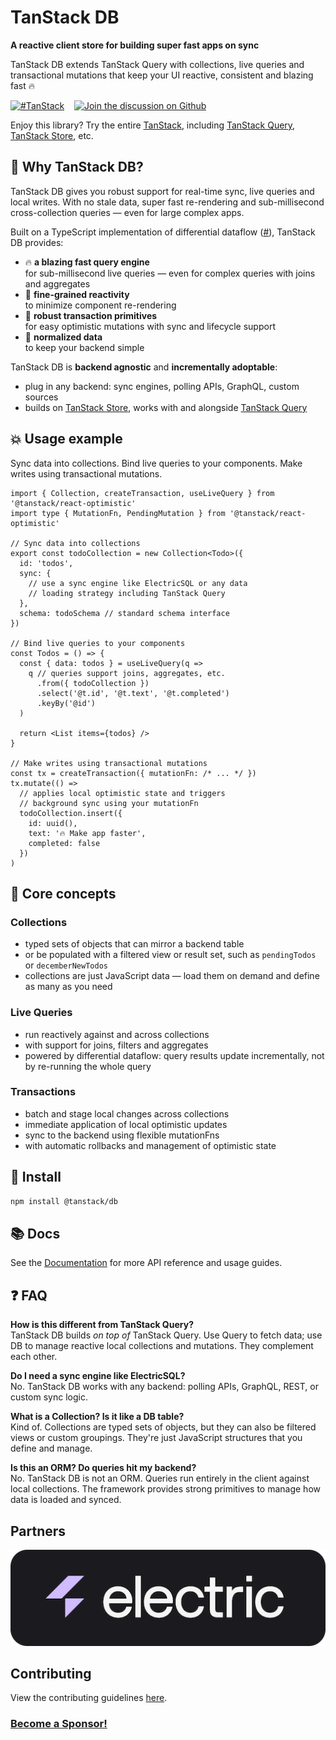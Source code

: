 
# TanStack DB

<!-- ![TanStack DB Header](https://github.com/tanstack/db/raw/main/media/repo-header.png) -->

**A reactive client store for building super fast apps on sync**

TanStack DB extends TanStack Query with collections, live queries and transactional mutations that keep your UI reactive, consistent and blazing fast 🔥

<p>
  <a href="https://x.com/intent/post?text=TanStack%20DB&url=https://tanstack.com/db">
    <img alt="#TanStack" src="https://img.shields.io/twitter/url?color=%2308a0e9&label=%23TanStack&style=social&url=https%3A%2F%2Ftwitter.com%2Fintent%2Ftweet%3Fbutton_hashtag%3DTanStack" /></a>
  <a href="https://discord.gg/yjUNbvbraC">
    <img alt="" src="https://img.shields.io/badge/Discord-TanStack-%235865F2" /></a>
  <a href="https://discord.electric-sql.com">
    <img alt="" src="https://img.shields.io/badge/Discord-Electric-%235865F2" /></a>
  <a href="https://npmjs.com/package/@tanstack/db">
    <img alt="" src="https://img.shields.io/npm/dm/@tanstack/db.svg" /></a>
  <a href="https://github.com/tanstack/db/discussions">
    <img alt="Join the discussion on Github" src="https://img.shields.io/badge/Discussions-Chat%20now!-green" /></a>
  <a href="https://x.com/tan_stack">
    <img alt="" src="https://img.shields.io/twitter/follow/tan_stack.svg?style=social&label=Follow @TanStack" /></a>
</p>

Enjoy this library? Try the entire [TanStack](https://tanstack.com), including [TanStack Query](https://tanstack.com/query), [TanStack Store](https://tanstack.com/store), etc.

## 🚀 Why TanStack DB?

TanStack DB gives you robust support for real-time sync, live queries and local writes. With no stale data, super fast re-rendering and sub-millisecond cross-collection queries — even for large complex apps.

Built on a TypeScript implementation of differential dataflow ([#](https://github.com/electric-sql/d2ts)), TanStack DB provides:

- 🔥 **a blazing fast query engine**<br />
  for sub-millisecond live queries &mdash; even for complex queries with joins and aggregates
- 🎯 **fine-grained reactivity**<br />
  to minimize component re-rendering
- 💪 **robust transaction primitives**<br />
  for easy optimistic mutations with sync and lifecycle support
- 🌟 **normalized data**<br />
  to keep your backend simple

TanStack DB is **backend agnostic** and **incrementally adoptable**:

- plug in any backend: sync engines, polling APIs, GraphQL, custom sources
- builds on [TanStack Store](https://tanstack.com/store), works with and alongside [TanStack Query](https://tanstack.com/query)

## 💥 Usage example

Sync data into collections. Bind live queries to your components. Make writes using transactional mutations.

```tsx
import { Collection, createTransaction, useLiveQuery } from '@tanstack/react-optimistic'
import type { MutationFn, PendingMutation } from '@tanstack/react-optimistic'

// Sync data into collections
export const todoCollection = new Collection<Todo>({
  id: 'todos',
  sync: {
    // use a sync engine like ElectricSQL or any data
    // loading strategy including TanStack Query
  },
  schema: todoSchema // standard schema interface
})

// Bind live queries to your components
const Todos = () => {
  const { data: todos } = useLiveQuery(q =>
    q // queries support joins, aggregates, etc.
      .from({ todoCollection })
      .select('@t.id', '@t.text', '@t.completed')
      .keyBy('@id')
  )

  return <List items={todos} />
}

// Make writes using transactional mutations
const tx = createTransaction({ mutationFn: /* ... */ })
tx.mutate(() =>
  // applies local optimistic state and triggers
  // background sync using your mutationFn
  todoCollection.insert({
    id: uuid(),
    text: '🔥 Make app faster',
    completed: false
  })
)
```

## 🧱 Core concepts

### Collections

- typed sets of objects that can mirror a backend table
- or be populated with a filtered view or result set, such as `pendingTodos` or `decemberNewTodos`
- collections are just JavaScript data &mdash; load them on demand and define as many as you need

### Live Queries

- run reactively against and across collections
- with support for joins, filters and aggregates
- powered by differential dataflow: query results update incrementally, not by re-running the whole query

### Transactions

- batch and stage local changes across collections
- immediate application of local optimistic updates
- sync to the backend using flexible mutationFns
- with automatic rollbacks and management of optimistic state

## 🔧 Install

```bash
npm install @tanstack/db
```

## 📚 Docs

See the [Documentation](./docs/index.md) for more API reference and usage guides.

## ❓ FAQ

**How is this different from TanStack Query?**<br />
TanStack DB builds *on top of* TanStack Query. Use Query to fetch data; use DB to manage reactive local collections and mutations. They complement each other.

**Do I need a sync engine like ElectricSQL?**<br />
No. TanStack DB works with any backend: polling APIs, GraphQL, REST, or custom sync logic.

**What is a Collection? Is it like a DB table?**<br />
Kind of. Collections are typed sets of objects, but they can also be filtered views or custom groupings. They're just JavaScript structures that you define and manage.

**Is this an ORM? Do queries hit my backend?**<br />
No. TanStack DB is not an ORM. Queries run entirely in the client against local collections. The framework provides strong primitives to manage how data is loaded and synced.

## Partners

<a href="https://electric-sql.com">
  <img alt="ElectricSQL logo"
      src="https://raw.githubusercontent.com/electric-sql/meta/main/identity/ElectricSQL-logo.with-background.sm.png"
  />
</a>

## Contributing

View the contributing guidelines [here](https://github.com/TanStack/query/blob/main/CONTRIBUTING.md).

### [Become a Sponsor!](https://github.com/sponsors/tannerlinsley/)

<!-- Use the force, Luke -->
